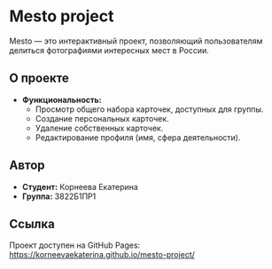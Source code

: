 # Mesto project

Mesto — это интерактивный проект, позволяющий пользователям делиться фотографиями интересных мест в России.

## О проекте

- **Функциональность:**
  - Просмотр общего набора карточек, доступных для группы.
  - Создание персональных карточек.
  - Удаление собственных карточек.
  - Редактирование профиля (имя, сфера деятельности).

## Автор

- **Студент:** Корнеева Екатерина
- **Группа:** 3822Б1ПР1

## Ссылка

Проект доступен на GitHub Pages: https://korneevaekaterina.github.io/mesto-project/


